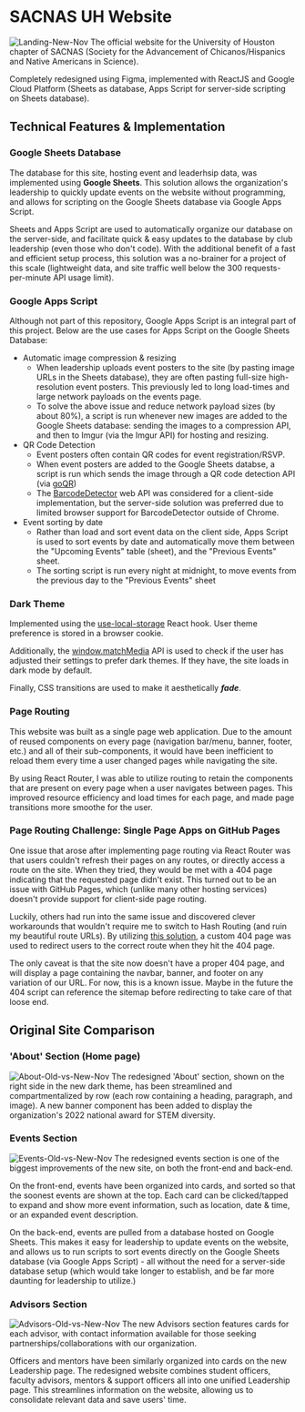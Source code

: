 # SACNAS UH Website
![Landing-New-Nov](https://user-images.githubusercontent.com/90817905/200162152-50ead547-883f-40ac-b639-9c737bf7de33.png)
The official website for the University of Houston chapter of SACNAS (Society for the Advancement of Chicanos/Hispanics and Native Americans in Science).

Completely redesigned using Figma, implemented with ReactJS and Google Cloud Platform (Sheets as database, Apps Script for server-side scripting on Sheets database).

## Technical Features & Implementation
### Google Sheets Database
The database for this site, hosting event and leaderhsip data, was implemented using **Google Sheets**. This solution allows the organization's leadership to quickly update events on the website without programming, and allows for scripting on the Google Sheets database via Google Apps Script.   

Sheets and Apps Script are used to automatically organize our database on the server-side, and facilitate quick & easy updates to the database by club leadership (even those who don't code). With the additional benefit of a fast and efficient setup process, this solution was a no-brainer for a project of this scale (lightweight data, and site traffic well below the 300 requests-per-minute API usage limit).

### Google Apps Script
Although not part of this repository, Google Apps Script is an integral part of this project. Below are the use cases for Apps Script on the Google Sheets Database:
- Automatic image compression & resizing
  - When leadership uploads event posters to the site (by pasting image URLs in the Sheets database), they are often pasting full-size high-resolution event posters. This previously led to long load-times and large network payloads on the events page.
  - To solve the above issue and reduce network payload sizes (by about 80%), a script is run whenever new images are added to the Google Sheets database: sending the images to a compression API, and then to Imgur (via the Imgur API) for hosting and resizing.
- QR Code Detection
  - Event posters often contain QR codes for event registration/RSVP.
  - When event posters are added to the Google Sheets databse, a script is run which sends the image through a QR code detection API (via [goQR](https://goqr.me/api/))
  - The [BarcodeDetector](https://developer.mozilla.org/en-US/docs/Web/API/BarcodeDetector) web API was considered for a client-side implementation, but the server-side solution was preferred due to limited browser support for BarcodeDetector outside of Chrome. 
- Event sorting by date
  - Rather than load and sort event data on the client side, Apps Script is used to sort events by date and automatically move them between the "Upcoming Events" table (sheet), and the "Previous Events" sheet.
  - The sorting script is run every night at midnight, to move events from the previous day to the "Previous Events" sheet

### Dark Theme
Implemented using the [use-local-storage](https://www.npmjs.com/package/use-local-storage) React hook. User theme preference is stored in a browser cookie.

Additionally, the [window.matchMedia](https://developer.mozilla.org/en-US/docs/Web/API/Window/matchMedia) API is used to check if the user has adjusted their settings to prefer dark themes. If they have, the site loads in dark mode by default.

Finally, CSS transitions are used to make it aesthetically ***fade***.

### Page Routing
This website was built as a single page web application. Due to the amount of reused components on every page (navigation bar/menu, banner, footer, etc.) and all of their sub-components, it would have been inefficient to reload them every time a user changed pages while navigating the site.

By using React Router, I was able to utilize routing to retain the components that are present on every page when a user navigates between pages. This improved resource efficiency and load times for each page, and made page transitions more smoothe for the user.

### Page Routing Challenge: Single Page Apps on GitHub Pages
One issue that arose after implementing page routing via React Router was that users couldn't refresh their pages on any routes, or directly access a route on the site. When they tried, they would be met with a 404 page indicating that the requested page didn't exist. This turned out to be an issue with GitHub Pages, which (unlike many other hosting services) doesn't provide support for client-side page routing. 

Luckily, others had run into the same issue and discovered clever workarounds that wouldn't require me to switch to Hash Routing (and ruin my beautiful route URLs). By utilizing [this solution](https://github.com/rafgraph/spa-github-pages), a custom 404 page was used to redirect users to the correct route when they hit the 404 page.

The only caveat is that the site now doesn't have a proper 404 page, and will display a page containing the navbar, banner, and footer on any variation of our URL. For now, this is a known issue. Maybe in the future the 404 script can reference the sitemap before redirecting to take care of that loose end.

## Original Site Comparison
### 'About' Section (Home page)
![About-Old-vs-New-Nov](https://user-images.githubusercontent.com/90817905/200162161-1bbe8842-0e9c-4b21-a13e-2be2ad49ae1c.png)
The redesigned 'About' section, shown on the right side in the new dark theme, has been streamlined and compartmentalized by row (each row containing a heading, paragraph, and image). A new banner component has been added to display the organization's 2022 national award for STEM diversity.

### Events Section
![Events-Old-vs-New-Nov](https://user-images.githubusercontent.com/90817905/200162164-bc874a95-f5d9-47a1-bcee-941d85d61552.png)
The redesigned events section is one of the biggest improvements of the new site, on both the front-end and back-end.

On the front-end, events have been organized into cards, and sorted so that the soonest events are shown at the top. Each card can be clicked/tapped to expand and show more event information, such as location, date & time, or an expanded event description.

On the back-end, events are pulled from a database hosted on Google Sheets. This makes it easy for leadership to update events on the website, and allows us to run scripts to sort events directly on the Google Sheets database (via Google Apps Script) - all without the need for a server-side database setup (which would take longer to establish, and be far more daunting for leadership to utilize.)

### Advisors Section
![Advisors-Old-vs-New-Nov](https://user-images.githubusercontent.com/90817905/200162496-e2a13f68-d96d-496d-9800-3cfd4198a8b3.png)
The new Advisors section features cards for each advisor, with contact information available for those seeking partnerships/collaborations with our organization.

Officers and mentors have been similarly organized into cards on the new Leadership page. The redesigned website combines student officers, faculty advisors, mentors & support officers all into one unified Leadership page. This streamlines information on the website, allowing us to consolidate relevant data and save users' time.
